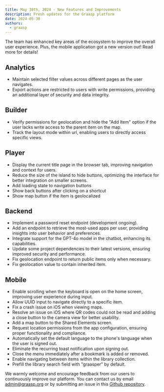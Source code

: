 ```yaml
---
title: May 30th, 2024 - New Features and Improvements
description: Fresh updates for the Graasp platform
date: 2024-05-30
authors:
  - graasp
---
```


The team has enhanced key areas of the ecosystem to improve the overall user experience. Plus, the mobile application got a new version out! Read more for details!

<!-- Everything below this will not be shown in the post overview -->
<!-- truncate -->

## Analytics

- Maintain selected filter values across different pages as the user navigates.
- Export actions are restricted to users with write permissions, providing an additional layer of security and data integrity.

## Builder

- Verify permissions for geolocation and hide the "Add Item" option if the user lacks write access to the parent item on the map.
- Track the layout mode within url, enabling users to directly access specific views.

## Player

- Display the current title page in the browser tab, improving navigation and context for users.
- Reduce the size of the island to hide buttons, optimizing the interface for better integration on smaller screens.
- Add loading state to navigation buttons
- Show back buttons after clicking on a shortcut
- Show map button if the item is geolocalized

## Backend

- Implement a password reset endpoint (development ongoing).
- Add an endpoint to retrieve the most-used apps per user, providing insights into user behavior and preferences.
- Integrate support for the GPT-4o model in the chatbot, enhancing its capabilities.
- Update some project dependencies to their latest versions, ensuring improved security and performance.
- Fix geolocation endpoint to return public items only when necessary.
- Fix geolocation value to contain inherited item.

## Mobile

- Enable scrolling when the keyboard is open on the home screen, improving user experience during input.
- Allow UUID input to navigate directly to a specific item.
- Fix a crash issue on iOS when viewing maps.
- Resolve an issue on iOS where QR codes could not be read and adding a close button to the camera view for better usability.
- Add a map button to the Shared Elements screen.
- Request location permissions from the app configuration, ensuring proper functionality and compliance.
- Automatically set the default language to the phone's language when the user is signed out.
- Eliminate the recurring toast notification upon signing out.
- Close the menu immediately after a bookmark is added or removed.
- Enable navigating between items within the library collection.
- Prefill the library search field with "graasper" by default.

<!-- Generic message -->

We warmly welcome and encourage feedback from our users to continuously improve our platform. You can contact us by email [admin@graasp.org](mailto:admin@graasp.org) or by submitting an issue in this [Github repository](https://github.com/graasp/graasp-feedback).
